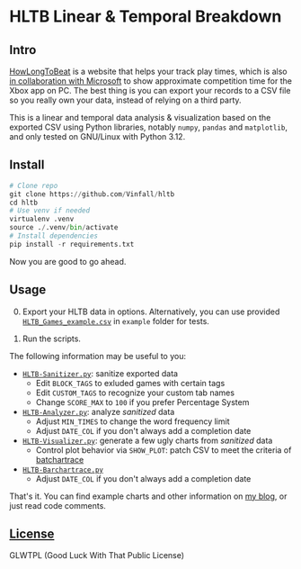 # HLTB Linear & Temporal Breakdown

## Intro

[HowLongToBeat](https://howlongtobeat.com) is a website that helps your track play times, which is also [in collaboration with Microsoft](https://news.xbox.com/en-us/2022/09/14/september-updates-xbox-app-on-pc/) to show approximate competition time for the Xbox app on PC. The best thing is you can export your records to a CSV file so you really own your data, instead of relying on a third party.

This is a linear and temporal data analysis & visualization based on the exported CSV using Python libraries, notably `numpy`, `pandas` and `matplotlib`, and only tested on GNU/Linux with Python 3.12.

## Install

```python
# Clone repo
git clone https://github.com/Vinfall/hltb
cd hltb
# Use venv if needed
virtualenv .venv
source ./.venv/bin/activate
# Install dependencies
pip install -r requirements.txt
```

Now you are good to go ahead.

## Usage

0. Export your HLTB data in options. Alternatively, you can use provided [`HLTB_Games_example.csv`](example/HLTB_Games_example.csv) in `example` folder for tests.

1. Run the scripts.

The following information may be useful to you:

- [`HLTB-Sanitizer.py`](HLTB-Sanitizer.py): sanitize exported data
  - Edit `BLOCK_TAGS` to exluded games with certain tags
  - Edit `CUSTOM_TAGS` to recognize your custom tab names
  - Change `SCORE_MAX` to `100` if you prefer Percentage System
- [`HLTB-Analyzer.py`](HLTB-Analyzer.py): analyze _sanitized_ data
  - Adjust `MIN_TIMES` to change the word frequency limit
  - Adjust `DATE_COL` if you don't always add a completion date
- [`HLTB-Visualizer.py`](HLTB-Visualizer.py): generate a few ugly charts from _sanitized_ data
  - Control plot behavior via `SHOW_PLOT`: patch CSV to meet the criteria of [batchartrace](https://github.com/FabDevGit/barchartrace)
- [`HLTB-Barchartrace.py`](HLTB-Barchartrace.py)
  - Adjust `DATE_COL` if you don't always add a completion date

That's it. You can find example charts and other information on [my blog](https://blog.vinfall.com/posts/2023/11/hltb/), or just read code comments.

## [License](LICENSE)

GLWTPL (Good Luck With That Public License)
